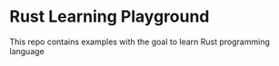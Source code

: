 # Rust Learning Playground

This repo contains examples with the goal to learn Rust programming language